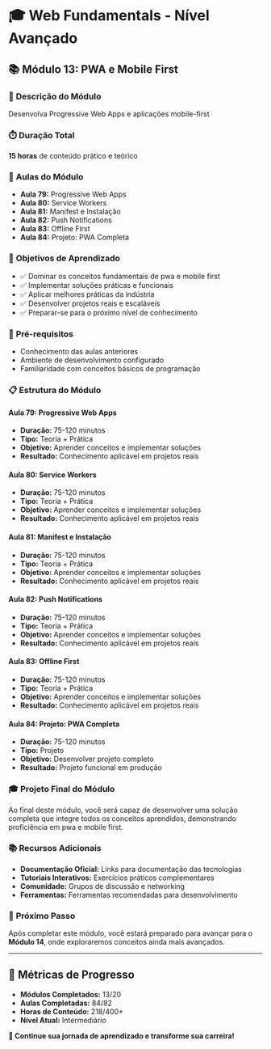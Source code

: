 # 🎓 **Web Fundamentals - Nível Avançado**

## 📚 **Módulo 13: PWA e Mobile First**

### 🎯 **Descrição do Módulo**
Desenvolva Progressive Web Apps e aplicações mobile-first

### ⏱️ **Duração Total**
**15 horas** de conteúdo prático e teórico

### 📖 **Aulas do Módulo**
- **Aula 79:** Progressive Web Apps
- **Aula 80:** Service Workers
- **Aula 81:** Manifest e Instalação
- **Aula 82:** Push Notifications
- **Aula 83:** Offline First
- **Aula 84:** Projeto: PWA Completa

### 🎯 **Objetivos de Aprendizado**
- ✅ Dominar os conceitos fundamentais de pwa e mobile first
- ✅ Implementar soluções práticas e funcionais
- ✅ Aplicar melhores práticas da indústria
- ✅ Desenvolver projetos reais e escaláveis
- ✅ Preparar-se para o próximo nível de conhecimento

### 🚀 **Pré-requisitos**
- Conhecimento das aulas anteriores
- Ambiente de desenvolvimento configurado
- Familiaridade com conceitos básicos de programação

### 📋 **Estrutura do Módulo**

#### **Aula 79: Progressive Web Apps**
- **Duração:** 75-120 minutos
- **Tipo:** Teoria + Prática
- **Objetivo:** Aprender conceitos e implementar soluções
- **Resultado:** Conhecimento aplicável em projetos reais

#### **Aula 80: Service Workers**
- **Duração:** 75-120 minutos
- **Tipo:** Teoria + Prática
- **Objetivo:** Aprender conceitos e implementar soluções
- **Resultado:** Conhecimento aplicável em projetos reais

#### **Aula 81: Manifest e Instalação**
- **Duração:** 75-120 minutos
- **Tipo:** Teoria + Prática
- **Objetivo:** Aprender conceitos e implementar soluções
- **Resultado:** Conhecimento aplicável em projetos reais

#### **Aula 82: Push Notifications**
- **Duração:** 75-120 minutos
- **Tipo:** Teoria + Prática
- **Objetivo:** Aprender conceitos e implementar soluções
- **Resultado:** Conhecimento aplicável em projetos reais

#### **Aula 83: Offline First**
- **Duração:** 75-120 minutos
- **Tipo:** Teoria + Prática
- **Objetivo:** Aprender conceitos e implementar soluções
- **Resultado:** Conhecimento aplicável em projetos reais

#### **Aula 84: Projeto: PWA Completa**
- **Duração:** 75-120 minutos
- **Tipo:** Projeto
- **Objetivo:** Desenvolver projeto completo
- **Resultado:** Projeto funcional em produção

### 🎓 **Projeto Final do Módulo**
Ao final deste módulo, você será capaz de desenvolver uma solução completa que integre todos os conceitos aprendidos, demonstrando proficiência em pwa e mobile first.

### 📚 **Recursos Adicionais**
- **Documentação Oficial:** Links para documentação das tecnologias
- **Tutoriais Interativos:** Exercícios práticos complementares
- **Comunidade:** Grupos de discussão e networking
- **Ferramentas:** Ferramentas recomendadas para desenvolvimento

### 🚀 **Próximo Passo**
Após completar este módulo, você estará preparado para avançar para o **Módulo 14**, onde exploraremos conceitos ainda mais avançados.

---

## 🎯 **Métricas de Progresso**

- **Módulos Completados:** 13/20
- **Aulas Completadas:** 84/82
- **Horas de Conteúdo:** 218/400+
- **Nível Atual:** Intermediário

**🎉 Continue sua jornada de aprendizado e transforme sua carreira!**
